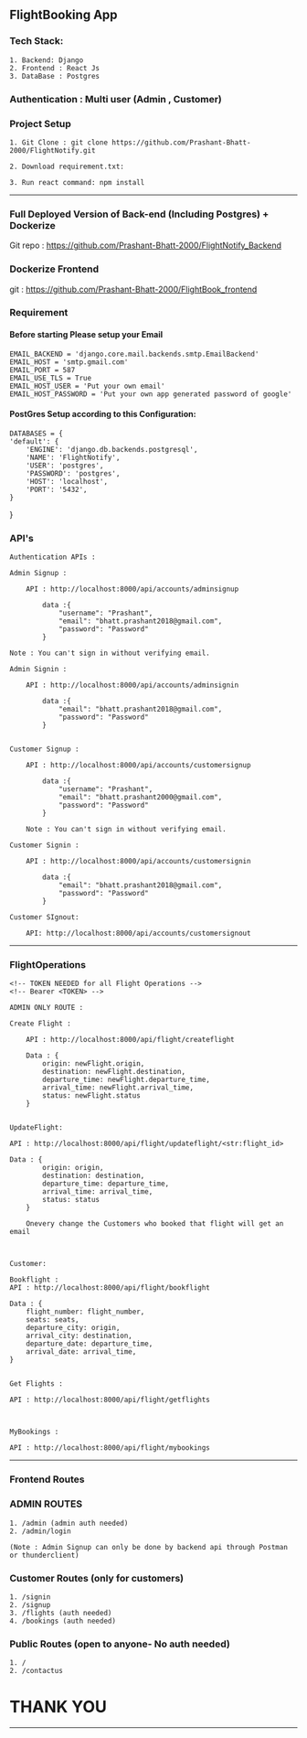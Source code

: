 ## FlightBooking App

### Tech Stack: 

    1. Backend: Django 
    2. Frontend : React Js
    3. DataBase : Postgres


### Authentication : Multi user (Admin , Customer)

### Project Setup 

    1. Git Clone : git clone https://github.com/Prashant-Bhatt-2000/FlightNotify.git

    2. Download requirement.txt: 

    3. Run react command: npm install


---

### Full Deployed Version of Back-end (Including Postgres) + Dockerize
Git repo : https://github.com/Prashant-Bhatt-2000/FlightNotify_Backend

### Dockerize Frontend
git : https://github.com/Prashant-Bhatt-2000/FlightBook_frontend

### Requirement 

#### Before starting Please setup your Email

    EMAIL_BACKEND = 'django.core.mail.backends.smtp.EmailBackend'
    EMAIL_HOST = 'smtp.gmail.com'
    EMAIL_PORT = 587
    EMAIL_USE_TLS = True
    EMAIL_HOST_USER = 'Put your own email'
    EMAIL_HOST_PASSWORD = 'Put your own app generated password of google'

#### PostGres Setup according to this Configuration:

    DATABASES = {
    'default': {
        'ENGINE': 'django.db.backends.postgresql',
        'NAME': 'FlightNotify',
        'USER': 'postgres',  
        'PASSWORD': 'postgres',  
        'HOST': 'localhost',
        'PORT': '5432', 
    }
}


### API's

    Authentication APIs : 

    Admin Signup : 

        API : http://localhost:8000/api/accounts/adminsignup

            data :{ 
                "username": "Prashant", 
                "email": "bhatt.prashant2018@gmail.com", 
                "password": "Password"
            }
    
    Note : You can't sign in without verifying email.

    Admin Signin : 

        API : http://localhost:8000/api/accounts/adminsignin

            data :{ 
                "email": "bhatt.prashant2018@gmail.com", 
                "password": "Password"
            }

    
    Customer Signup : 

        API : http://localhost:8000/api/accounts/customersignup

            data :{ 
                "username": "Prashant", 
                "email": "bhatt.prashant2000@gmail.com", 
                "password": "Password"
            }
    
        Note : You can't sign in without verifying email.
    
    Customer Signin : 

        API : http://localhost:8000/api/accounts/customersignin

            data :{ 
                "email": "bhatt.prashant2018@gmail.com", 
                "password": "Password"
            }


<!-- TOKEN NEEDED FOR SIGNOUT -->
 <!-- Bearer <TOKEN> -->
    Customer SIgnout: 

        API: http://localhost:8000/api/accounts/customersignout
---



### FlightOperations

    <!-- TOKEN NEEDED for all Flight Operations -->
    <!-- Bearer <TOKEN> -->

    ADMIN ONLY ROUTE : 

    Create Flight : 
             
        API : http://localhost:8000/api/flight/createflight

        Data : { 
            origin: newFlight.origin,
            destination: newFlight.destination,
            departure_time: newFlight.departure_time,
            arrival_time: newFlight.arrival_time,
            status: newFlight.status
        }


    UpdateFlight: 

    API : http://localhost:8000/api/flight/updateflight/<str:flight_id>

    Data : { 
            origin: origin,
            destination: destination,
            departure_time: departure_time,
            arrival_time: arrival_time,
            status: status
        }

        Onevery change the Customers who booked that flight will get an email


    
    Customer: 

    Bookflight : 
    API : http://localhost:8000/api/flight/bookflight

    Data : { 
        flight_number: flight_number,
        seats: seats,
        departure_city: origin,
        arrival_city: destination,
        departure_date: departure_time,
        arrival_date: arrival_time,
    }


    Get Flights : 

    API : http://localhost:8000/api/flight/getflights



    MyBookings : 

    API : http://localhost:8000/api/flight/mybookings

----

### Frontend Routes

### ADMIN ROUTES

    1. /admin (admin auth needed)
    2. /admin/login

    (Note : Admin Signup can only be done by backend api through Postman or thunderclient)

### Customer Routes (only for customers)

    1. /signin
    2. /signup
    3. /flights (auth needed)
    4. /bookings (auth needed)

### Public Routes (open to anyone- No auth needed)

    1. /
    2. /contactus

# THANK YOU


---
